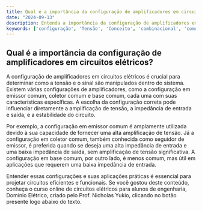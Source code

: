 ```yaml
---
title: Qual é a importância da configuração de amplificadores em circuitos elétricos?
date: "2024-09-13"
description: Entenda a importância da configuração de amplificadores em circuitos elétricos e como isso afeta a tensão e o desempenho do sistema.
keywords: ['configuração', 'Tensão', 'Conceito', 'combinacional', 'comum', 'amplificador', 'Ordem']
---
```


## Qual é a importância da configuração de amplificadores em circuitos elétricos?

A configuração de amplificadores em circuitos elétricos é crucial para determinar como a tensão e o sinal são manipulados dentro do sistema. Existem várias configurações de amplificadores, como a configuração em emissor comum, coletor comum e base comum, cada uma com suas características específicas. A escolha da configuração correta pode influenciar diretamente a amplificação de tensão, a impedância de entrada e saída, e a estabilidade do circuito.

Por exemplo, a configuração em emissor comum é amplamente utilizada devido à sua capacidade de fornecer uma alta amplificação de tensão. Já a configuração em coletor comum, também conhecida como seguidor de emissor, é preferida quando se deseja uma alta impedância de entrada e uma baixa impedância de saída, sem amplificação de tensão significativa. A configuração em base comum, por outro lado, é menos comum, mas útil em aplicações que requerem uma baixa impedância de entrada.

Entender essas configurações e suas aplicações práticas é essencial para projetar circuitos eficientes e funcionais. Se você gostou deste conteúdo, conheça o curso online de circuitos elétricos para alunos de engenharia, Domínio Elétrico, criado pelo Prof. Nicholas Yukio, clicando no botão presente logo abaixo do texto.